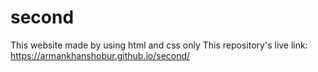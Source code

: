 # second
This website made by using html  and css only
This repository's live link:  https://armankhanshobur.github.io/second/
